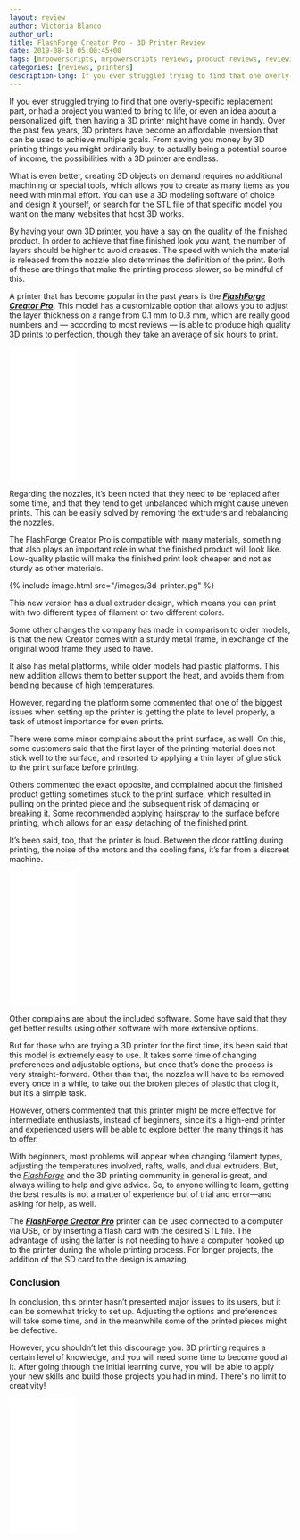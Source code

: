 ```yaml
---
layout: review
author: Victoria Blanco
author_url: 
title: FlashForge Creator Pro - 3D Printer Review
date: 2019-08-10 05:00:45+00
tags: [mrpowerscripts, mrpowerscripts reviews, product reviews, reviewing amazon products, amazon product]
categories: [reviews, printers]
description-long: If you ever struggled trying to find that one overly-specific replacement part, or had a project you wanted to bring to life, or even an idea about a personalized gift, then having a 3D printer might have come in handy. Over the past few years, 3D printers have become an affordable inversion that can be used to achieve multiple goals. From saving you money by 3D printing things you might ordinarily buy, to actually being a potential source of income, the possibilities with a 3D printer are endless.
---
```


If you ever struggled trying to find that one overly-specific replacement part, or had a project you wanted to bring to life, or even an idea about a personalized gift, then having a 3D printer might have come in handy. Over the past few years, 3D printers have become an affordable inversion that can be used to achieve multiple goals. From saving you money by 3D printing things you might ordinarily buy, to actually being a potential source of income, the possibilities with a 3D printer are endless.

What is even better, creating 3D objects on demand requires no additional machining or special tools, which allows you to create as many items as you need with minimal effort. You can use a 3D modeling software of choice and design it yourself, or search for the STL file of that specific model you want on the many websites that host 3D works.

By having your own 3D printer, you have a say on the quality of the finished product. In order to achieve that fine finished look you want, the number of layers should be higher to avoid creases. The speed with which the material is released from the nozzle also determines the definition of the print. Both of these are things that make the printing process slower, so be mindful of this.

A printer that has become popular in the past years is the [***FlashForge Creator Pro***]( https://www.amazon.com/FlashForge-Structure-Optimized-Platform-Extruder/dp/B00I8NM6JO/ref=as_li_ss_tl?ie=UTF8&linkCode=ll1&tag=mrpowerscript-20&linkId=915689c19ff826eec0a9e057debf3ef2&language=en_US). This model has a customizable option that allows you to adjust the layer thickness on a range from 0.1 mm to 0.3 mm, which are really good numbers and — according to most reviews — is able to produce high quality 3D prints to perfection, though they take an average of six hours to print.

<iframe style="width:120px;height:240px;" marginwidth="0" marginheight="0" scrolling="no" frameborder="0" src="//ws-na.amazon-adsystem.com/widgets/q?ServiceVersion=20070822&OneJS=1&Operation=GetAdHtml&MarketPlace=US&source=ss&ref=as_ss_li_til&ad_type=product_link&tracking_id=mrpowerscript-20&language=en_US&marketplace=amazon&region=US&placement=B00I8NM6JO&asins=B00I8NM6JO&linkId=7cf754e37f4ffd770cbfb5cc594565e0&show_border=true&link_opens_in_new_window=true"></iframe>

Regarding the nozzles, it’s been noted that they need to be replaced after some time, and that they tend to get unbalanced which might cause uneven prints. This can be easily solved by removing the extruders and rebalancing the nozzles.

The FlashForge Creator Pro is compatible with many materials, something that also plays an important role in what the finished product will look like. Low-quality plastic will make the finished print look cheaper and not as sturdy as other materials.

{% include image.html src="/images/3d-printer.jpg" %}

This new version has a dual extruder design, which means you can print with two different types of filament or two different colors.

Some other changes the company has made in comparison to older models, is that the new Creator comes with a sturdy metal frame, in exchange of the original wood frame they used to have.

It also has metal platforms, while older models had plastic platforms. This new addition allows them to better support the heat, and avoids them from bending because of high temperatures.

However, regarding the platform some commented that one of the biggest issues when setting up the printer is getting the plate to level properly, a task of utmost importance for even prints.

There were some minor complains about the print surface, as well. On this, some customers said that the first layer of the printing material does not stick well to the surface, and resorted to applying a thin layer of glue stick to the print surface before printing.

Others commented the exact opposite, and complained about the finished product getting sometimes stuck to the print surface, which resulted in pulling on the printed piece and the subsequent risk of damaging or breaking it. Some recommended applying hairspray to the surface before printing, which allows for an easy detaching of the finished print.

It’s been said, too, that the printer is loud. Between the door rattling during printing, the noise of the motors and the cooling fans, it’s far from a discreet machine.

<iframe style="width:120px;height:240px;" marginwidth="0" marginheight="0" scrolling="no" frameborder="0" src="//ws-na.amazon-adsystem.com/widgets/q?ServiceVersion=20070822&OneJS=1&Operation=GetAdHtml&MarketPlace=US&source=ss&ref=as_ss_li_til&ad_type=product_link&tracking_id=mrpowerscript-20&language=en_US&marketplace=amazon&region=US&placement=B00I8NM6JO&asins=B00I8NM6JO&linkId=7cf754e37f4ffd770cbfb5cc594565e0&show_border=true&link_opens_in_new_window=true"></iframe>

Other complains are about the included software. Some have said that they get better results using other software with more extensive options.

But for those who are trying a 3D printer for the first time, it’s been said that this model is extremely easy to use. It takes some time of changing preferences and adjustable options, but once that’s done the process is very straight-forward. Other than that, the nozzles will have to be removed every once in a while, to take out the broken pieces of plastic that clog it, but it’s a simple task.

However, others commented that this printer might be more effective for intermediate enthusiasts, instead of beginners, since it’s a high-end printer and experienced users will be able to explore better the many things it has to offer.

With beginners, most problems will appear when changing filament types, adjusting the temperatures involved, rafts, walls, and dual extruders. But, the [*FlashForge*](https://www.amazon.com/FlashForge-Structure-Optimized-Platform-Extruder/dp/B00I8NM6JO/ref=as_li_ss_tl?ie=UTF8&linkCode=ll1&tag=mrpowerscript-20&linkId=915689c19ff826eec0a9e057debf3ef2&language=en_US) and the 3D printing community in general is great, and always willing to help and give advice. So, to anyone willing to learn, getting the best results is not a matter of experience but of trial and error—and asking for help, as well.

The [***FlashForge Creator Pro***]( https://www.amazon.com/FlashForge-Structure-Optimized-Platform-Extruder/dp/B00I8NM6JO/ref=as_li_ss_tl?ie=UTF8&linkCode=ll1&tag=mrpowerscript-20&linkId=915689c19ff826eec0a9e057debf3ef2&language=en_US) printer can be used connected to a computer via USB, or by inserting a flash card with the desired STL file. The advantage of using the latter is not needing to have a computer hooked up to the printer during the whole printing process. For longer projects, the addition of the SD card to the design is amazing.

### Conclusion

In conclusion, this printer hasn’t presented major issues to its users, but it can be somewhat tricky to set up. Adjusting the options and preferences will take some time, and in the meanwhile some of the printed pieces might be defective.

However, you shouldn’t let this discourage you. 3D printing requires a certain level of knowledge, and you will need some time to become good at it. After going through the initial learning curve, you will be able to apply your new skills and build those projects you had in mind. There's no limit to creativity!

<iframe style="width:120px;height:240px;" marginwidth="0" marginheight="0" scrolling="no" frameborder="0" src="//ws-na.amazon-adsystem.com/widgets/q?ServiceVersion=20070822&OneJS=1&Operation=GetAdHtml&MarketPlace=US&source=ss&ref=as_ss_li_til&ad_type=product_link&tracking_id=mrpowerscript-20&language=en_US&marketplace=amazon&region=US&placement=B00I8NM6JO&asins=B00I8NM6JO&linkId=7cf754e37f4ffd770cbfb5cc594565e0&show_border=true&link_opens_in_new_window=true"></iframe>
